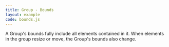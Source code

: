 ```yaml
---
title: Group - Bounds
layout: example
code: bounds.js
---
```


A Group's bounds fully include all elements contained in it. When elements in the group resize or move, the Group's bounds also change.
